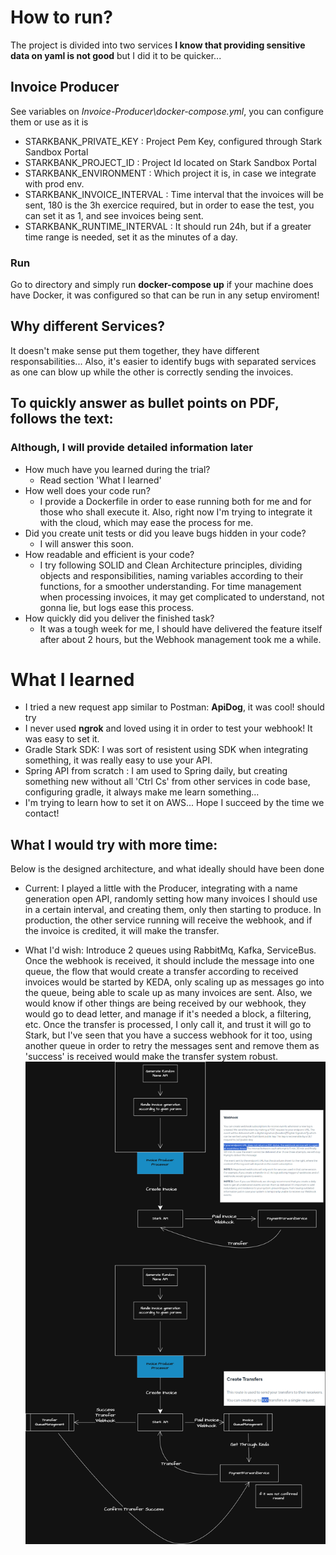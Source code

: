# How to run?

The project is divided into two services
**I know that providing sensitive data on yaml is not good** but I did it to be quicker...

## Invoice Producer

See variables on *Invoice-Producer\docker-compose.yml*, you can configure them or use as it is

- STARKBANK_PRIVATE_KEY :  Project Pem Key, configured through Stark Sandbox Portal
- STARKBANK_PROJECT_ID : Project Id located on Stark Sandbox Portal
- STARKBANK_ENVIRONMENT : Which project it is, in case we integrate with prod env.
- STARKBANK_INVOICE_INTERVAL : Time interval that the invoices will be sent, 180 is the 3h exercice required, but in order to ease the test, you can set it as 1, and see invoices being sent.
- STARKBANK_RUNTIME_INTERVAL : It should run 24h, but if a greater time range is needed, set it as the minutes of a day.

### Run
Go to directory and simply run **docker-compose up** if your machine does have Docker, it was configured so that can be run in any setup enviroment!

## 

## Why different Services?

It doesn't make sense put them together, they have different responsabilities...
Also, it's easier to identify bugs with separated services as one can blow up while the other is correctly sending the invoices.

## To quickly answer as bullet points on PDF, follows the text:
### Although, I will provide detailed information later

- How much have you learned during the trial?
  - Read section 'What I learned'
- How well does your code run?
  - I provide a Dockerfile in order to ease running both for me and for those who shall execute it. Also, right now I'm trying to integrate it with the cloud, which may ease the process for me.
- Did you create unit tests or did you leave bugs hidden in your code?
  - I will answer this soon.
- How readable and efficient is your code?
  - I try following SOLID and Clean Architecture principles, dividing objects and responsibilities, naming variables according to their functions, for a smoother understanding. For time management when processing invoices, it may get complicated to understand, not gonna lie, but logs ease this process.
- How quickly did you deliver the finished task?
  - It was a tough week for me, I should have delivered the feature itself after about 2 hours, but the Webhook management took me a while.

# What I learned

- I tried a new request app similar to Postman: **ApiDog**, it was cool! should try
- I never used **ngrok** and loved using it in order to test your webhook! It was easy to set it.
- Gradle Stark SDK: I was sort of resistent using SDK when integrating something, it was really easy to use your API.
- Spring API from scratch : I am used to Spring daily, but creating something new without all 'Ctrl Cs' from other services in code base, configuring gradle, it always make me learn something...
- I'm trying to learn how to set it on AWS... Hope I succeed by the time we contact!

## What I would try with more time:

Below is the designed architecture, and what ideally should have been done

- Current: I played a little with the Producer, integrating with a name generation open API, randomly setting how many invoices I should use in a certain interval, and creating them, only then starting to produce. In production, the other service running will receive the webhook, and if the invoice is credited, it will make the transfer.

- What I'd wish: Introduce 2 queues using RabbitMq, Kafka, ServiceBus. Once the webhook is received, it should include the message into one queue, the flow that would create a transfer according to received invoices would be started by KEDA, only scaling up as messages go into the queue, being able to scale up as many invoices are sent. Also, we would know if other things are being received by our webhook, they would go to dead letter, and manage if it's needed a block, a filtering, etc.
Once the transfer is processed, I only call it, and trust it will go to Stark, but I've seen that you have a success webhook for it too, using another queue in order to retry the messages sent and remove them as 'success' is received would make the transfer system robust.
![Architecture](Stark.drawio.png)